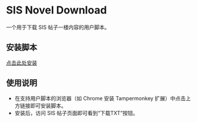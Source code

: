 # SIS Novel Download
一个用于下载 SIS 帖子一楼内容的用户脚本。

## 安装脚本
[点击此处安装](https://whx9986.github.io/MyScripts/sis001-novel-download.user.js)

## 使用说明
- 在支持用户脚本的浏览器（如 Chrome 安装 Tampermonkey 扩展）中点击上方链接即可安装脚本。
- 安装后，访问 SIS 帖子页面即可看到“下载TXT”按钮。
